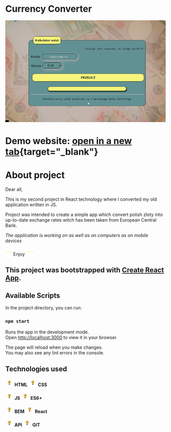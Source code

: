 # Currency Converter

![gif](images/KantorReact.gif)

# Demo website: [open in a new tab](https://gosia-magdzik.github.io/kantor-react/){target="_blank"} 

# About project

Dear all, 

This is my second project in React technology where I converted my old application written in JS. 

Project was intended to create a simple app which convert polish zloty into up-to-date exchange rates witch has been taken from European Central Bank.

*The application is working on as well as on computers as on mobile devices*

<img src="images/lamp.png" height="25"/>Enjoy <img src="images/lamp.png" height="25"/>


## This project was bootstrapped with [Create React App](https://github.com/facebook/create-react-app).

## Available Scripts

In the project directory, you can run:

### `npm start`

Runs the app in the development mode.\
Open [http://localhost:3000](http://localhost:3000) to view it in your browser.

The page will reload when you make changes.\
You may also see any lint errors in the console.

## Technologies used

<img src="images/bulb.png" height="25"/> **HTML**  <img src="images/bulb.png" height="25"/> **CSS**

<img src="images/bulb.png" height="25"/> **JS**         <img src="images/bulb.png" height="25"/> **ES6+**

<img src="images/bulb.png" height="25"/> **BEM**   <img src="images/bulb.png" height="25"/> **React**

<img src="images/bulb.png" height="25"/> **API**   <img src="images/bulb.png" height="25"/> **GIT**



